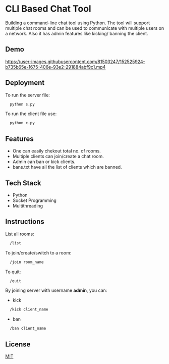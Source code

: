 
# CLI Based Chat Tool

Building a command-line chat tool using Python. The tool will support multiple chat rooms
and can be used to communicate with multiple users on a network. Also it has admin features
like kicking/ banning the client.




## Demo




https://user-images.githubusercontent.com/81503247/152525924-b735b65e-1675-406e-93e2-291884abf9c1.mp4



## Deployment

To run the server file:

```bash
  python s.py
```

To run the client file use:
 
```bash
  python c.py
```
## Features

- One can easily chekout total no. of rooms.
- Multiple clients can join/create a chat room.
- Admin can ban or kick clients.
- bans.txt have all the list of clients which are banned.


## Tech Stack

- Python
- Socket Programming
- Multithreading


## Instructions

List all rooms:

```bash
  /list
```

To join/create/switch to a room:

```bash
  /join room_name
```

To quit:

```bash
  /quit
```

By joining server with username **admin**, you can:

- kick

```bash
  /kick client_name
```
- ban
```bash
  /ban client_name
```



## License

[MIT](https://choosealicense.com/licenses/mit/)

